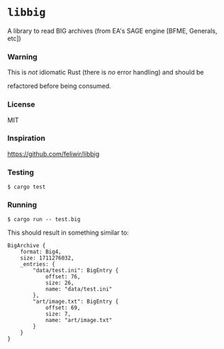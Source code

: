 # `libbig`

A library to read BIG archives (from EA's SAGE engine [BFME, Generals, etc])

### Warning

This is _not_ idiomatic Rust (there is _no_ error handling) and should be

refactored before being consumed.

### License

MIT

### Inspiration

https://github.com/feliwir/libbig

### Testing

```
$ cargo test
```

### Running

```
$ cargo run -- test.big
```

This should result in something similar to:

```
BigArchive {
    format: Big4,
    size: 1711276032,
    _entries: {
        "data/test.ini": BigEntry {
            offset: 76,
            size: 26,
            name: "data/test.ini"
        },
        "art/image.txt": BigEntry {
            offset: 69,
            size: 7,
            name: "art/image.txt"
        }
    }
}
```